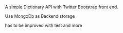 A simple Dictionary API with Twitter Bootstrap front end.

Use MongoDb as Backend storage

has to be improved with test and more